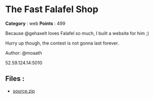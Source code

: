 # The Fast Falafel Shop

**Category** : web
**Points** : 499

Because @gehaxelt loves Falafel so much, I built a website for him ;)
Hurry up though, the contest is not gonna last forever.
Author: @moaath

52.59.124.14:5010

## Files : 
 - [source.zip](./source.zip)


